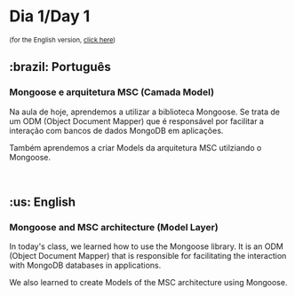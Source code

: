 # Dia 1/Day 1

<small>(for the English version, <a href="#en">click here</a>)</small>

<h2>:brazil: Português</h2>
<h3>Mongoose e arquitetura MSC (Camada Model)</h3>
<p>Na aula de hoje, aprendemos a utilizar a biblioteca Mongoose. Se trata de um ODM (Object Document Mapper) que é responsável por facilitar a interação com bancos de dados MongoDB em aplicações.</p>
<p>Também aprendemos a criar Models da arquitetura MSC utilziando o Mongoose.</p>
<br>

<h2 id="en">:us: English</h2>
<h3>Mongoose and MSC architecture (Model Layer)</h3>
<p>In today's class, we learned how to use the Mongoose library. It is an ODM (Object Document Mapper) that is responsible for facilitating the interaction with MongoDB databases in applications.</p>
<p>We also learned to create Models of the MSC architecture using Mongoose.</p>
